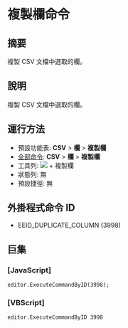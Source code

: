 # 複製欄命令

## 摘要

複製 CSV 文檔中選取的欄。

## 說明

複製 CSV 文檔中選取的欄。

## 運行方法

- 預設功能表: **CSV** \> **欄** \> **複製欄**
- [全部命令](../tools/all_commands): **CSV** \> **欄** \> **複製欄**
- 工具列: ![](../../images/columns_separators..png) \+ 複製欄
- 狀態列: 無
- 預設捷徑: 無

## 外掛程式命令 ID

- EEID\_DUPLICATE\_COLUMN (3998)

## 巨集

### \[JavaScript\]

```
editor.ExecuteCommandByID(3998);
```

### \[VBScript\]

```
editor.ExecuteCommandByID 3998
```
